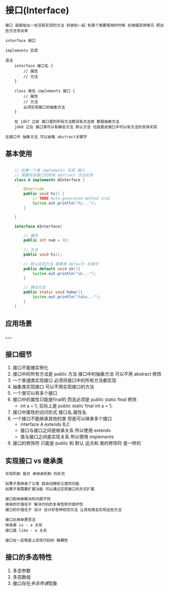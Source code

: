 # 接口(Interface)

    接口 就是给出一些没有实现的方法 封装到一起 到某个类要使用的时候 在根据具体情况 把这些方法写出来

    interface 接口

    implemnets 实现

    语法 
        interface 接口名 {
            // 属性
            // 方法
        }

        class 类名 implements 接口 {
            // 属性
            // 方法
            必须实现接口的抽象方法
        }

        在 jdk7 之前 接口里的所有方法都没有方法体 都是抽象方法
        jdk8 之后 接口类可以有静态方法 默认方法 也就是说接口中可以有方法的具体实现

    在接口中 抽象方法 可以省略 abstract关键字

## 基本使用
```java

    // 如果一个类 implements 实现 接口
    // 需要将该接口的所有 abstract 方法实现
    class A implements AInterface {

        @Override
        public void hi() {
            // TODO Auto-generated method stub
            System.out.println("hi...");
        }

    }

    interface AInterface{

        // 属性
        public int num = 10;
        
        // 方法
        public void hi();
        
        // 默认实现方法 需要用 default 关键字
        public default void ok(){
            System.out.println("ok...");
        }

        // 静态方法
        public static void haha(){
            System.out.println("haha...");
        }
    }

```

## 应用场景
。。。

## 接口细节
1. 接口不能被实例化
2. 接口中的所有方法是 public 方法 接口中的抽象方法 可以不用 abstract 修饰
3. 一个普通类实现接口 必须将接口中的所有方法都实现
4. 抽象类实现接口 可以不用实现接口的方法
5. 一个类可以有多个接口
6. 接口中的属性只能是final的 而且必须是 public static final 修饰
    - int a = 1; 实际上是 public static final int a = 1;
7. 接口中属性的访问形式 接口名.属性名
8. 一个接口不能继承其他的类 但是可以继承多个接口
    - interface A extends B,C
    - 接口与接口之间是继承关系 所以使用 extends
    - 类与接口之间是实现关系 所以使用 implements
9.  接口的修饰符 只能是 public 和 默认 这点和 类的修饰符 是一样的

## 实现接口 vs 继承类
    
    实现机制 是对 单继承机制 的补充

    如果子类继承了父类 就自动拥有父类的功能
    如果子类需要扩展功能 可以通过实现接口的方式扩展

    接口和继承解决的问题不同
    继承的价值在于 解决代码的复用性和可维护性
    接口的价值在于 设计 设计好各种规范方法 让其他类去实现这些方法

    接口比继承更灵活
    继承是 is - a 关系
    接口是 like - a 关系

    接口在一定程度上实现代码的 解耦性

## 接口的多态特性

1. 多态参数
2. 多态数组
3. 接口存在*多态传递*现象